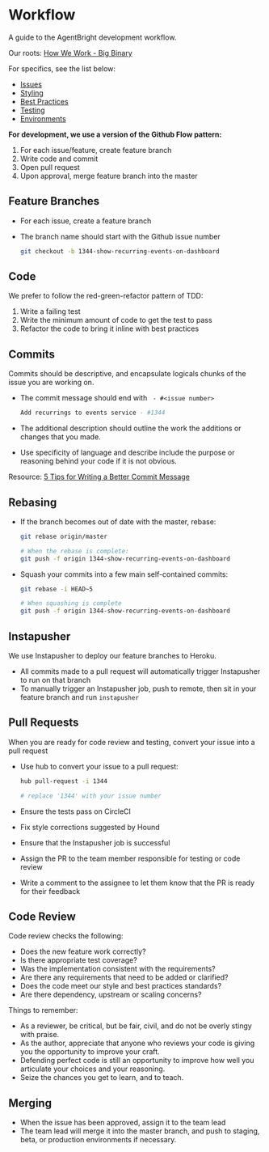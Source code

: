 Workflow
========

A guide to the AgentBright development workflow.

Our roots: [How We Work - Big Binary](http://how-we-work.bigbinary.com/)

For specifics, see the list below:

* [Issues](/workflow/issues)
* [Styling](/workflow/styling)
* [Best Practices](/workflow/best-practices)
* [Testing](/workflow/testing)
* [Environments](/workflow/environments)


**For development, we use a version of the Github Flow pattern:**

1. For each issue/feature, create feature branch
2. Write code and commit
3. Open pull request
4. Upon approval, merge feature branch into the master

Feature Branches
----------------

* For each issue, create a feature branch
* The branch name should start with the Github issue number

  ```sh
  git checkout -b 1344-show-recurring-events-on-dashboard
  ```

Code
----

We prefer to follow the red-green-refactor pattern of TDD:

1. Write a failing test
2. Write the minimum amount of code to get the test to pass
3. Refactor the code to bring it inline with best practices

Commits
-------

Commits should be descriptive, and encapsulate logicals chunks
of the issue you are working on.

* The commit message should end with ` - #<issue number>`

  ```sh
  Add recurrings to events service - #1344
  ```

* The additional description should outline the work the additions
  or changes that you made.
* Use specificity of language and describe include the purpose or
  reasoning behind your code if it is not obvious.

Resource: [5 Tips for Writing a Better Commit Message](https://robots.thoughtbot.com/5-useful-tips-for-a-better-commit-message)

Rebasing
--------

* If the branch becomes out of date with the master, rebase:

  ```sh
  git rebase origin/master
  
  # When the rebase is complete:
  git push -f origin 1344-show-recurring-events-on-dashboard
  ```

* Squash your commits into a few main self-contained commits:

  ```sh
  git rebase -i HEAD~5
  
  # When squashing is complete
  git push -f origin 1344-show-recurring-events-on-dashboard
  ```

Instapusher
-----------

We use Instapusher to deploy our feature branches to Heroku.

* All commits made to a pull request will automatically trigger
  Instapusher to run on that branch
* To manually trigger an Instapusher job, push to remote, then
  sit in your feature branch and run `instapusher`

Pull Requests
-------------

When you are ready for code review and testing, convert your
issue into a pull request

* Use hub to convert your issue to a pull request:

  ```sh
  hub pull-request -i 1344
  
  # replace '1344' with your issue number
  ```

* Ensure the tests pass on CircleCI
* Fix style corrections suggested by Hound
* Ensure that the Instapusher job is successful
* Assign the PR to the team member responsible for testing or
  code review
* Write a comment to the assignee to let them know that the
  PR is ready for their feedback

Code Review
-----------

Code review checks the following:

* Does the new feature work correctly?
* Is there appropriate test coverage?
* Was the implementation consistent with the requirements?
* Are there any requirements that need to be added or clarified?
* Does the code meet our style and best practices standards?
* Are there dependency, upstream or scaling concerns?

Things to remember:

* As a reviewer, be critical, but be fair, civil, and do not be overly stingy
  with praise.
* As the author, appreciate that anyone who reviews your code is giving you
  the opportunity to improve your craft.
* Defending perfect code is still an opportunity to improve how well you
  articulate your choices and your reasoning.
* Seize the chances you get to learn, and to teach.
   
Merging
-------

* When the issue has been approved, assign it to the team lead
* The team lead will merge it into the master branch, and push to staging,
  beta, or production environments if necessary.
